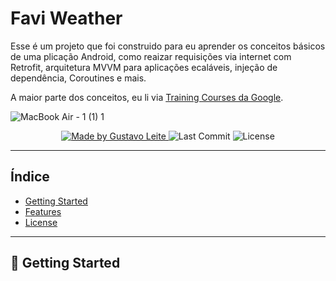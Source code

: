 # Favi Weather

Esse é um projeto que foi construido para eu aprender os conceitos básicos de uma plicação Android, como reaizar requisições via internet com Retrofit, arquitetura MVVM para aplicações ecaláveis, injeção de dependência, Coroutines e mais.

A maior parte dos conceitos, eu li via [Training Courses da Google](https://developer.android.com/courses).

![MacBook Air - 1 (1) 1](https://github.com/censuradho/faviweather/assets/49209628/c219994c-fda9-4e3a-87e3-0b9b84e068f8)

<p align="center">
  <a href="https://github.com/lucasmontano">
    <img alt="Made by Gustavo Leite" src="https://img.shields.io/badge/made%20by-Gustavo%20Leite-brightgreen">
  </a>

  <img alt="Last Commit" src="https://img.shields.io/github/last-commit/censuradho/faviweather">

  <img alt="License" src="https://img.shields.io/badge/license-MIT-%2304D361">
</p>

---

## Índice

<ul>
  <li><a href="#-getting-started">Getting Started</a></li>
  <li><a href="#-features">Features</a></li>
  <li><a href="#-license">License</a></li>
</ul>

---

## 🚀 Getting Started
